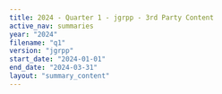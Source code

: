 ```yaml
---
title: 2024 - Quarter 1 - jgrpp - 3rd Party Content
active_nav: summaries
year: "2024"
filename: "q1"
version: "jgrpp"
start_date: "2024-01-01"
end_date: "2024-03-31"
layout: "summary_content"
---
```

